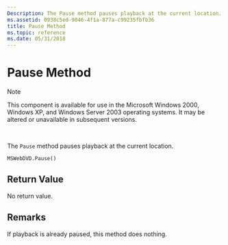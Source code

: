 ```yaml
---
Description: The Pause method pauses playback at the current location.
ms.assetid: 0938c5ed-9046-4f1a-877a-c99235fbfb36
title: Pause Method
ms.topic: reference
ms.date: 05/31/2018
---
```


# Pause Method

> [!Note]  
> This component is available for use in the Microsoft Windows 2000, Windows XP, and Windows Server 2003 operating systems. It may be altered or unavailable in subsequent versions.

 

The `Pause` method pauses playback at the current location.

``` syntax
MSWebDVD.Pause()
```

## Return Value

No return value.

## Remarks

If playback is already paused, this method does nothing.

 

 



